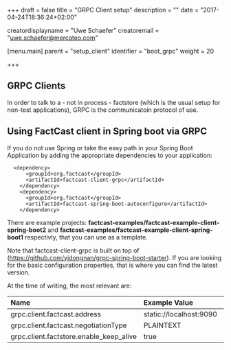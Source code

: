 +++
draft = false
title = "GRPC Client setup"
description = ""
date = "2017-04-24T18:36:24+02:00"

creatordisplayname = "Uwe Schaefer"
creatoremail = "uwe.schaefer@mercateo.com"

[menu.main]
parent = "setup_client"
identifier = "boot_grpc"
weight = 20

+++

## GRPC Clients

In order to talk to a - not in process - factstore (which is the usual setup for non-test applications), GRPC is the communicatoin protocol of use.

## Using FactCast client in Spring boot via GRPC

If you do not use Spring or take the easy path in your Spring Boot Application by adding the appropriate dependencies to your application:


```
  <dependency>
      <groupId>org.factcast</groupId>
      <artifactId>factcast-client-grpc</artifactId>
    </dependency>
    <dependency>
      <groupId>org.factcast</groupId>
      <artifactId>factcast-spring-boot-autoconfigure</artifactId>
    </dependency>
```

There are example projects: **factcast-examples/factcast-example-client-spring-boot2** and **factcast-examples/factcast-example-client-spring-boot1** respectivly, that you can use as a template.

Note that factcast-client-grpc is built on top of (https://github.com/yidongnan/grpc-spring-boot-starter). If you are looking for the basic configuration properties, that is where you can find the latest version.

At the time of writing, the most relevant are:



|Name|Example Value|required|
|:--|:--|:--|
|grpc.client.factcast.address| static://localhost:9090 | yes |
|grpc.client.factcast.negotiationType| PLAINTEXT | no |
|grpc.client.factstore.enable_keep_alive| true | no |

